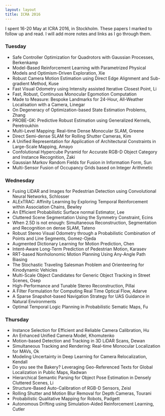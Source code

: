 ```yaml
---
layout: layout
title: ICRA 2016
---
```


I spent 16-20 May at ICRA 2016, in Stockholm. These papers I marked to follow
up and read. I will add more notes and links as I go through them.

### Tuesday
 - Safe Controller Optimization for Quadrotors with Gaussian Processes,
   Berkenkamp
 - Model-Based Reinforcement Learning with Parametrized Physical Models and
   Optimism-Driven Exploration, Xie
 - Robust Camera Motion Estimation using Direct Edge Alignment and Sub-gradient
   Method, Kuse
 - Fast Visual Odometry using Intensity assisted Iterative Closest Point, Li
 - Fast, Robust, Continuous Monocular Egomotion Computation
 - Made to Measure: Bespoke Landmarks for 24-Hour, All-Weather Localisation
   with a Camera, Linegar
 - On Degeneracy of Optimization-based State Estimation Problems, Zhang
 - PROBE-GK: Predictive Robust Estimation using Generalized Kernels,
   Peretroukhin
 - Multi-Level Mapping: Real-time Dense Monocular SLAM, Greene
 - Direct Semi-dense SLAM for Rolling Shutter Cameras, Kim
 - A Unified Representation for Application of Architectural Constraints in
   Large-Scale Mapping, Amayo
 - Confolutional Hypercube Pyramid for Accurate RGB-D Object Category and
   Instance Recognition, Zaki
 - Gaussian Markov Random Fields for Fusion in Information Form, Sun
 - Multi-Sensor Fusion of Occupancy Grids based on Integer Arithmetic

### Wednesday
 - Fusing LIDAR and Images for Pedestrian Detection using Convolutional Neural
   Networks, Schlosser
 - ALExTRAC: Affinity Learning by Exploring Temporal Reinforcement within
   Association Chains, Bewley
 - An Efficient Probabilistic Surface normal Estimator, Lee
 - Cluttered Scene Segmentation Using the Symmetry Constraint, Ecins
 - When 2.5D is not enough: Simultaneous Reconstruction, Segmentation and
   Recognition on dense SLAM, Tateno
 - Robust Stereo Visual Odometry through a Probabilistic Combination of Points
   and Line Segments, Gomez-Ojeda
 - Augmented Dictionary Learning for Motion Prediction, Chen
 - Intent-Aware Long-Term Prediction of Pedestrian Motion, Karasev
 - RRT-based Nonholonomic Motion Planning Using Any-Angle Path Biasing
 - The Stochastic Traveling Salesman Problem and Orienteering for Kinodynamic
   Vehicles
 - Multi-Scale Object Candidates for Generic Object Tracking in Street Scenes,
   Osep
 - High-Performance and Tunable Stereo Reconstruction, Pillai
 - A Filter Formulation for Computing Real Time Optical Flow, Adarve
 - A Sparse Snapshot-based Navigation Strategy for UAS Guidance in Natural
   Environments
 - Optimal Temporal Logic Planning in Probabilistic Sematic Maps, Fu

### Thursday
 - Instance Selection for Efficient and Reliable Camera Calibration, Hu
 - An Enhanced Unified Camera Model, Khomutenko
 - Motion-based Detection and Tracking in 3D LiDAR Scans, Dewan
 - Simultaneous Tracking and Rendering: Real-time Monocular Localization for
   MAVs, Ok
 - Modeling Uncertainty in Deep Learning for Camera Relocalization, Kendall
 - Do you see the Bakery? Leveraging Geo-Referenced Texts for Global
   Localization in Public Maps, Radwan
 - Hierarchical Semantic Parsing for Object Pose Estimation in Densely
   Cluttered Scenes, Li
 - Structure-Based Auto-Calibration of RGB-D Sensors, Zeisl
 - Rolling Shutter and Motion Blur Removal for Depth Cameras, Tourani
 - Probabilistic Qualitative Mapping for Robots, Padgett
 - Autonomous Drifting using Simulation-Aided Reinforcement Learning, Cutler

